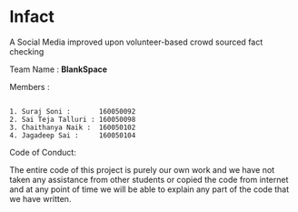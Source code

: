 # Infact
A Social Media improved upon volunteer-based crowd sourced fact checking

Team Name :  **BlankSpace**

Members :

```

1. Suraj Soni :       160050092
2. Sai Teja Talluri : 160050098
3. Chaithanya Naik :  160050102
4. Jagadeep Sai :     160050104

```

Code of Conduct:

The entire code of this project is purely our own work and we have not taken any assistance from other students or copied the code from internet and at any point of time we will be able to explain any part of the code that we have written.
